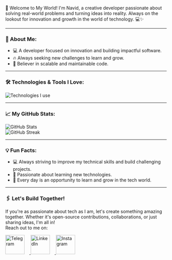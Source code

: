 🚀 Welcome to My World!
I'm Navid, a creative developer passionate about solving real-world problems and turning ideas into reality. Always on the lookout for innovation and growth in the world of technology. 💻✨  

---

### 🌟 About Me:
- 💻 A developer focused on innovation and building impactful software.
- 🔥 Always seeking new challenges to learn and grow.
- 🎯 Believer in scalable and maintainable code.

---

### 🛠️ Technologies & Tools I Love:
<p align="left">
  <img src="https://skillicons.dev/icons?i=dart,flutter,python,git,github" alt="Technologies I use">
</p>

---

### 📈 My GitHub Stats:
<p align="left">
  <img src="https://github-readme-stats.vercel.app/api?username=7Na7iD7&show_icons=true&theme=radical&hide_title=true&count_private=true" alt="GitHub Stats">
  <br>
  <img src="https://streak-stats.demolab.com?user=7Na7iD7&theme=radical&hide_border=true" alt="GitHub Streak">
</p>

---

### 💡 Fun Facts:
- 💻 Always striving to improve my technical skills and build challenging projects.
- 🔧 Passionate about learning new technologies.
- 🚀 Every day is an opportunity to learn and grow in the tech world.  

---

### 🖇️ Let's Build Together!
If you're as passionate about tech as I am, let's create something amazing together. Whether it's open-source contributions, collaborations, or just sharing ideas, I'm all in!  
Reach out to me on:  

<p align="left">
  <a href="https://t.me/Na7iDd" target="_blank">
    <img src="https://img.icons8.com/color/80/000000/telegram-app.png" alt="Telegram" width="60" height="60" style="margin-right:15px;"/>
  </a>
  <a href="https://linkedin.com/in/navidafzali" target="_blank">
    <img src="https://img.icons8.com/color/80/000000/linkedin.png" alt="LinkedIn" width="60" height="60" style="margin-right:15px;"/>
  </a>
  <a href="https://instagram.com/na7id_afzali" target="_blank">
    <img src="https://img.icons8.com/fluency/80/000000/instagram-new.png" alt="Instagram" width="60" height="60"/>
  </a>
</p>
